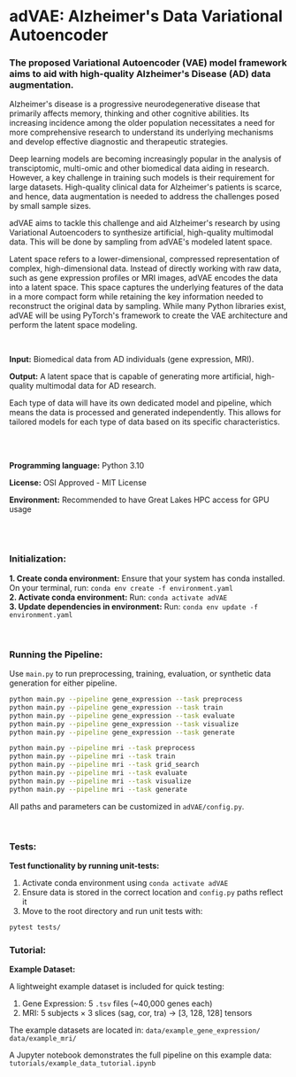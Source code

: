 # adVAE: Alzheimer's Data Variational Autoencoder

### The proposed Variational Autoencoder (VAE) model framework aims to aid with high-quality Alzheimer's Disease (AD) data augmentation.

Alzheimer's disease is a progressive neurodegenerative disease that primarily affects memory, thinking and other cognitive abilities. Its increasing incidence among the older population necessitates a need for more comprehensive research to understand its underlying mechanisms and develop effective diagnostic and therapeutic strategies.

Deep learning models are becoming increasingly popular in the analysis of transciptomic, multi-omic and other biomedical data aiding in research. However, a key challenge in training such models is their requirement for large datasets. High-quality clinical data for Alzheimer's patients is scarce, and hence, data augmentation is needed to address the challenges posed by small sample sizes.

adVAE aims to tackle this challenge and aid Alzheimer's research by using Variational Autoencoders to synthesize artificial, high-quality multimodal data. This will be done by sampling from adVAE's modeled latent space.

Latent space refers to a lower-dimensional, compressed representation of complex, high-dimensional data. Instead of directly working with raw data, such as gene expression profiles or MRI images, adVAE encodes the data into a latent space. This space captures the underlying features of the data in a more compact form while retaining the key information needed to reconstruct the original data by sampling. While many Python libraries exist, adVAE will be using PyTorch's framework to create the VAE architecture and perform the latent space modeling.

<br>

**Input:** Biomedical data from AD individuals (gene expression, MRI).

**Output:** A latent space that is capable of generating more artificial, high-quality multimodal data for AD research.

Each type of data will have its own dedicated model and pipeline, which means the data is processed and generated independently. This allows for tailored models for each type of data based on its specific characteristics.

<br>
<br>

**Programming language:** Python 3.10

**License:** OSI Approved - MIT License

**Environment:** Recommended to have Great Lakes HPC access for GPU usage

<br>
<br>

### Initialization:

**1. Create conda environment:** Ensure that your system has conda installed. On your terminal, run: `conda env create -f environment.yaml`  
**2. Activate conda environment:** Run: `conda activate adVAE`  
**3. Update dependencies in environment:** Run: `conda env update -f environment.yaml`

<br>

### Running the Pipeline:

Use `main.py` to run preprocessing, training, evaluation, or synthetic data generation for either pipeline.

```bash
python main.py --pipeline gene_expression --task preprocess
python main.py --pipeline gene_expression --task train
python main.py --pipeline gene_expression --task evaluate
python main.py --pipeline gene_expression --task visualize
python main.py --pipeline gene_expression --task generate

python main.py --pipeline mri --task preprocess
python main.py --pipeline mri --task train
python main.py --pipeline mri --task grid_search
python main.py --pipeline mri --task evaluate
python main.py --pipeline mri --task visualize
python main.py --pipeline mri --task generate

```

All paths and parameters can be customized in `adVAE/config.py`.

<br>

### Tests:

**Test functionality by running unit-tests:**
1. Activate conda environment using `conda activate adVAE`  
2. Ensure data is stored in the correct location and `config.py` paths reflect it  
3. Move to the root directory and run unit tests with:
```bash
pytest tests/
```

### Tutorial:

**Example Dataset:**

A lightweight example dataset is included for quick testing:
1. Gene Expression: 5 `.tsv` files (~40,000 genes each)
2. MRI: 5 subjects × 3 slices (sag, cor, tra) → [3, 128, 128] tensors


The example datasets are located in:
`data/example_gene_expression/`
`data/example_mri/`


A Jupyter notebook demonstrates the full pipeline on this example data:
`tutorials/example_data_tutorial.ipynb`
